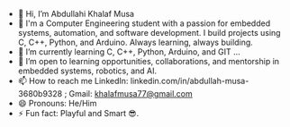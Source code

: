 - 👋 Hi, I’m Abdullahi Khalaf Musa
- 👀 I'm a Computer Engineering student with a passion for embedded systems, automation, and software development. I build projects using C, C++, Python, and Arduino. Always learning, always building.
- 🌱 I’m currently learning C, C++, Python, Arduino, and GIT ...
- 💞️ I’m open to learning opportunities, collaborations, and mentorship in embedded systems, robotics, and AI.
- 📫 How to reach me LinkedIn: linkedin.com/in/abdullah-musa-3680b9328  ; Gmail: khalafmusa77@gmail.com
- 😄 Pronouns: He/Him
- ⚡ Fun fact: Playful and Smart 😎.

<!---
Khalaf-16/Khalaf-16 is a ✨ special ✨ repository because its `README.md` (this file) appears on your GitHub profile.
You can click the Preview link to take a look at your changes.
--->
